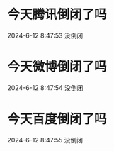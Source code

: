 # 今天腾讯倒闭了吗

2024-6-12 8:47:53 没倒闭

# 今天微博倒闭了吗

2024-6-12 8:47:54 没倒闭

# 今天百度倒闭了吗

2024-6-12 8:47:55 没倒闭

